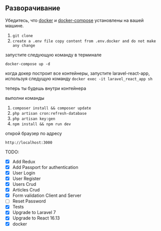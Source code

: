## Разворачивание
Убедитесь, что  [docker](https://docs.docker.com/install/) и [docker-compose](https://docs.docker.com/compose/install/) установлены на вашей машине.

1. `git clone`
2. `create a .env file copy content from .env.docker and do not make any change`

запустите следующую команду в терминале
```
docker-compose up -d
```

когда докер построит все контейнеры, запустите laravel-react-app, используя следущую команду
`docker exec -it laravel_react_app sh`

теперь ты будешь внутри контейнера

выполни команды
1. `composer install && composer update`
2. `php artisan cron:refresh-database`
3. `php artisan key:gen`
4. `npm install && npm run dev`

открой браузер по адресу

`http://localhost:3000`

TODO:

- [x] Add Redux
- [x] Add Passport for authentication
- [x] User Login
- [x] User Register
- [x] Users Crud
- [x] Articles Crud
- [x] Form validation Client and Server
- [ ] Reset Password
- [x] Tests
- [x] Upgrade to Laravel 7
- [x] Upgrade to React 16.13
- [x] docker
